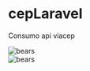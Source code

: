 # cepLaravel
Consumo api viacep

![bears](https://i.postimg.cc/3JFpdyfw/Captur.png)  
![bears](https://i.postimg.cc/P5BtHybv/csvPNG.png)  

